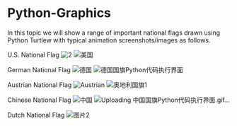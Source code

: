 # Python-Graphics
In this topic we will show a range of important national flags drawn using Python Turtlew with typical animation screenshots/images as follows.

U.S. National Flag
![2](https://github.com/user-attachments/assets/2700e924-81ad-4950-b819-56aa661e0194)
![美国](https://github.com/user-attachments/assets/b4443c47-c0ca-476d-a4d0-82a348ecdbff)


German National Flag
![德国](https://github.com/user-attachments/assets/7727d779-48be-4850-9e68-62520efc55af)
![德国国旗Python代码执行界面](https://github.com/user-attachments/assets/608eeb35-a1dc-4fc1-a464-3fd9f0377586)


Austrian National Flag
![Austrian](https://github.com/user-attachments/assets/909dd4c4-4750-47ca-84e2-6c0abce53658)
![奥地利国旗1](https://github.com/user-attachments/assets/ae8fea65-c55a-41cf-b20a-5d8c12a95b25)



Chinese National Flag
![中国](https://github.com/user-attachments/assets/95fd7086-0040-4faa-8970-6bb4ff7b59ae)
![Uploading 中国国旗Python代码执行界面.gif…]()



Dutch National Flag
![图片2](https://github.com/user-attachments/assets/a2426ff5-99b8-4d62-be63-874a8574f68d)
